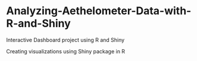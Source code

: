 # Analyzing-Aethelometer-Data-with-R-and-Shiny
Interactive Dashboard project using R and Shiny

Creating visualizations using Shiny package in R
